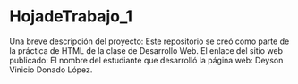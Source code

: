 # HojadeTrabajo_1
Una breve descripción del proyecto: Este repositorio se creó como parte de la práctica de HTML de la clase de Desarrollo Web.
El enlace del sitio web publicado: 
El nombre del estudiante que desarrolló la página web: Deyson Vinicio Donado López.
